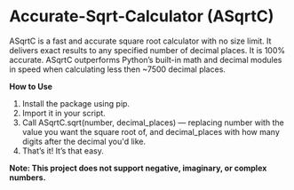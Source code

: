 # Accurate-Sqrt-Calculator (ASqrtC)
ASqrtC is a fast and accurate square root calculator with no size limit.
It delivers exact results to any specified number of decimal places.
It is 100% accurate.
ASqrtC outperforms Python’s built-in math and decimal modules in speed when calculating less then ~7500 decimal places.

**How to Use**
1. Install the package using pip.
2. Import it in your script.
3. Call ASqrtC.sqrt(number, decimal_places) — replacing number with the value you want the square root of, and decimal_places with how many digits after the decimal you'd like.
4. That’s it! It’s that easy.

**Note: This project does not support negative, imaginary, or complex numbers.**
